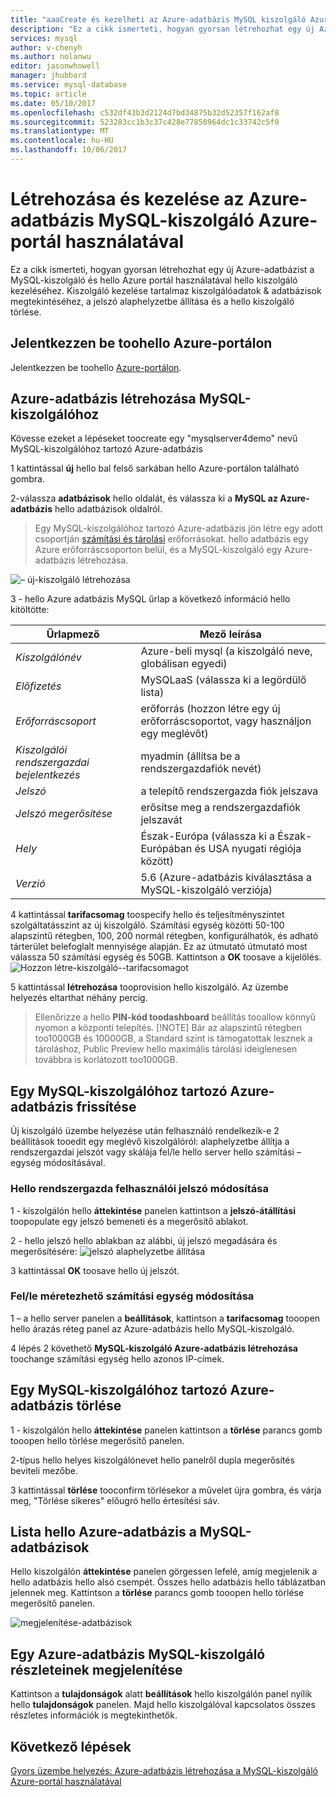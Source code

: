 ```yaml
---
title: "aaaCreate és kezelheti az Azure-adatbázis MySQL kiszolgáló Azure-portál használatával |} Microsoft Docs"
description: "Ez a cikk ismerteti, hogyan gyorsan létrehozhat egy új Azure-adatbázist a MySQL-kiszolgáló és hello Azure portál használatával hello kiszolgáló kezeléséhez."
services: mysql
author: v-chenyh
ms.author: nolanwu
editor: jasonwhowell
manager: jhubbard
ms.service: mysql-database
ms.topic: article
ms.date: 05/10/2017
ms.openlocfilehash: c532df43b3d2124d7bd34875b32d52357f162af8
ms.sourcegitcommit: 523283cc1b3c37c428e77850964dc1c33742c5f0
ms.translationtype: MT
ms.contentlocale: hu-HU
ms.lasthandoff: 10/06/2017
---
```

# <a name="create-and-manage-azure-database-for-mysql-server-using-azure-portal"></a>Létrehozása és kezelése az Azure-adatbázis MySQL-kiszolgáló Azure-portál használatával
Ez a cikk ismerteti, hogyan gyorsan létrehozhat egy új Azure-adatbázist a MySQL-kiszolgáló és hello Azure portál használatával hello kiszolgáló kezeléséhez. Kiszolgáló kezelése tartalmaz kiszolgálóadatok & adatbázisok megtekintéséhez, a jelszó alaphelyzetbe állítása és a hello kiszolgáló törlése.

## <a name="log-in-toohello-azure-portal"></a>Jelentkezzen be toohello Azure-portálon
Jelentkezzen be toohello [Azure-portálon](https://portal.azure.com).

## <a name="create-an-azure-database-for-mysql-server"></a>Azure-adatbázis létrehozása MySQL-kiszolgálóhoz
Kövesse ezeket a lépéseket toocreate egy "mysqlserver4demo" nevű MySQL-kiszolgálóhoz tartozó Azure-adatbázis

1 kattintással **új** hello bal felső sarkában hello Azure-portálon található gombra.

2-válassza **adatbázisok** hello oldalát, és válassza ki a **MySQL az Azure-adatbázis** hello adatbázisok oldalról.

> Egy MySQL-kiszolgálóhoz tartozó Azure-adatbázis jön létre egy adott csoportján [számítási és tárolási](./concepts-compute-unit-and-storage.md) erőforrásokat. hello adatbázis egy Azure erőforráscsoporton belül, és a MySQL-kiszolgáló egy Azure-adatbázis létrehozása.

![– új-kiszolgáló létrehozása](./media/howto-create-manage-server-portal/create-new-server.png)

3 - hello Azure adatbázis MySQL űrlap a következő információ hello kitöltötte:

| **Űrlapmező** | **Mező leírása** |
|----------------|-----------------------|
| *Kiszolgálónév* | Azure-beli mysql (a kiszolgáló neve, globálisan egyedi) |
| *Előfizetés* | MySQLaaS (válassza ki a legördülő lista) |
| *Erőforráscsoport* | erőforrás (hozzon létre egy új erőforráscsoportot, vagy használjon egy meglévőt) |
| *Kiszolgálói rendszergazdai bejelentkezés* | myadmin (állítsa be a rendszergazdafiók nevét) |
| *Jelszó* | a telepítő rendszergazda fiók jelszava |
| *Jelszó megerősítése* | erősítse meg a rendszergazdafiók jelszavát |
| *Hely* | Észak-Európa (válassza ki a Észak-Európában és USA nyugati régiója között) |
| *Verzió* | 5.6 (Azure-adatbázis kiválasztása a MySQL-kiszolgáló verziója) |

4 kattintással **tarifacsomag** toospecify hello és teljesítményszintet szolgáltatásszint az új kiszolgáló. Számítási egység közötti 50-100 alapszintű rétegben, 100, 200 normál rétegben, konfigurálhatók, és adható tárterület belefoglalt mennyisége alapján. Ez az útmutató útmutató most válassza 50 számítási egység és 50GB. Kattintson a **OK** toosave a kijelölés.
![Hozzon létre-kiszolgáló--tarifacsomagot](./media/howto-create-manage-server-portal/create-server-pricing-tier.png)

5 kattintással **létrehozása** tooprovision hello kiszolgáló. Az üzembe helyezés eltarthat néhány percig.

> Ellenőrizze a hello **PIN-kód toodashboard** beállítás tooallow könnyű nyomon a központi telepítés.
> [!NOTE]
> Bár az alapszintű rétegben too1000GB és 10000GB, a Standard szint is támogatottak lesznek a tároláshoz, Public Preview hello maximális tárolási ideiglenesen továbbra is korlátozott too1000GB. 
</Include>

## <a name="update-an-azure-database-for-mysql-server"></a>Egy MySQL-kiszolgálóhoz tartozó Azure-adatbázis frissítése
Új kiszolgáló üzembe helyezése után felhasználó rendelkezik-e 2 beállítások tooedit egy meglévő kiszolgálóról: alaphelyzetbe állítja a rendszergazdai jelszót vagy skálája fel/le hello server hello számítási – egység módosításával.

### <a name="change-hello-administrator-user-password"></a>Hello rendszergazda felhasználói jelszó módosítása
1 - kiszolgálón hello **áttekintése** panelen kattintson a **jelszó-átállítási** toopopulate egy jelszó bemeneti és a megerősítő ablakot.

2 - hello jelszó hello ablakban az alábbi, új jelszó megadására és megerősítésére: ![jelszó alaphelyzetbe állítása](./media/howto-create-manage-server-portal/reset-password.png)

3 kattintással **OK** toosave hello új jelszót.

### <a name="scale-updown-by-changing-compute-units"></a>Fel/le méretezhető számítási egység módosítása

1 – a hello server panelen a **beállítások**, kattintson a **tarifacsomag** tooopen hello árazás réteg panel az Azure-adatbázis hello MySQL-kiszolgáló.

4 lépés 2 követhető **MySQL-kiszolgáló Azure-adatbázis létrehozása** toochange számítási egység hello azonos IP-címek.

## <a name="delete-an-azure-database-for-mysql-server"></a>Egy MySQL-kiszolgálóhoz tartozó Azure-adatbázis törlése

1 - kiszolgálón hello **áttekintése** panelen kattintson a **törlése** parancs gomb tooopen hello törlése megerősítő panelen.

2-típus hello helyes kiszolgálónevet hello panelről dupla megerősítés beviteli mezőbe.

3 kattintással **törlése** tooconfirm törlésekor a művelet újra gombra, és várja meg, "Törlése sikeres" előugró hello értesítési sáv.

## <a name="list-hello-azure-database-for-mysql-databases"></a>Lista hello Azure-adatbázis a MySQL-adatbázisok
Hello kiszolgálón **áttekintése** panelen görgessen lefelé, amíg megjelenik a hello adatbázis hello alsó csempét. Összes hello adatbázis hello táblázatban jelennek meg. Kattintson a **törlése** parancs gomb tooopen hello törlése megerősítő panelen.

![megjelenítése-adatbázisok](./media/howto-create-manage-server-portal/show-databases.png)

## <a name="show-details-of-an-azure-database-for-mysql-server"></a>Egy Azure-adatbázis MySQL-kiszolgáló részleteinek megjelenítése
Kattintson a **tulajdonságok** alatt **beállítások** hello kiszolgálón panel nyílik hello **tulajdonságok** panelen. Majd hello kiszolgálóval kapcsolatos összes részletes információk is megtekinthetők.

## <a name="next-steps"></a>Következő lépések

[Gyors üzembe helyezés: Azure-adatbázis létrehozása a MySQL-kiszolgáló Azure-portál használatával](./quickstart-create-mysql-server-database-using-azure-portal.md)
